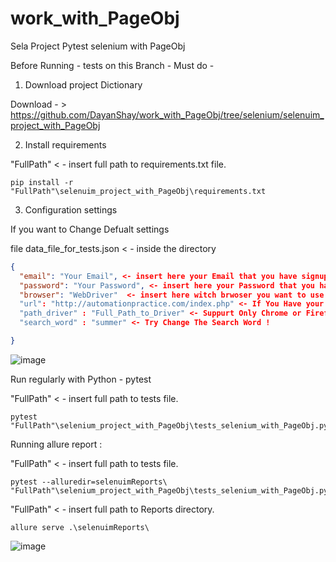 # work_with_PageObj
Sela Project Pytest selenium with PageObj



Before Running - tests on this Branch - Must do - 

1) Download project Dictionary

Download - > https://github.com/DayanShay/work_with_PageObj/tree/selenium/selenuim_project_with_PageObj

2) Install requirements

"FullPath" < - insert full path to requirements.txt file.

```commandline
pip install -r "FullPath"\selenuim_project_with_PageObj\requirements.txt 
```

3) Configuration settings 

If you want to Change Defualt settings 

file data_file_for_tests.json < - inside the directory

```json
{
  "email": "Your Email", <- insert here your Email that you have signup with
  "password": "Your Password", <- insert here your Password that you have signup with
  "browser": "WebDriver"  <- insert here witch brwoser you want to use for the tests - "Chrome" OR "Firefox" ONLY ! 
  "url": "http://automationpractice.com/index.php" <- If You Have your Local Server - you can change the url here.
  "path_driver" : "Full_Path_to_Driver" <- Suppurt Only Chrome or Firefox !
  "search_word" : "summer" <- Try Change The Search Word ! 

}
```
![image](https://user-images.githubusercontent.com/108628136/185474790-98e2aea6-388b-4dff-bea9-4fe38d964951.png)

Run regularly with Python - pytest

"FullPath" < - insert full path to tests file.

```commandline
pytest "FullPath"\selenium_project_with_PageObj\tests_selenium_with_PageObj.py
```

Running allure report :

"FullPath" < - insert full path to tests file.

```commandline
pytest --alluredir=selenuimReports\ "FullPath"\selenium_project_with_PageObj\tests_selenium_with_PageObj.py
```
"FullPath" < - insert full path to Reports directory.

```commandline
allure serve .\selenuimReports\
```

![image](https://user-images.githubusercontent.com/108628136/185255957-3097897d-4d4f-4d00-bc77-79acd17b93bc.png)
